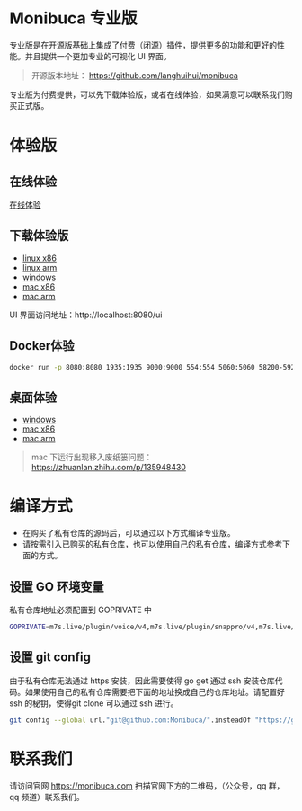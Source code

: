 # Monibuca 专业版

专业版是在开源版基础上集成了付费（闭源）插件，提供更多的功能和更好的性能。并且提供一个更加专业的可视化 UI 界面。

> 开源版本地址： https://github.com/langhuihui/monibuca

专业版为付费提供，可以先下载体验版，或者在线体验，如果满意可以联系我们购买正式版。

# 体验版
## 在线体验
[在线体验](https://test.monibuca.com/ui)

## 下载体验版

- [linux x86](https://download.m7s.live/pro/m7s_linux_amd64.tar.gz)
- [linux arm](https://download.m7s.live/pro/m7s_linux_arm64.tar.gz)
- [windows](https://download.m7s.live/pro/m7s_windows_amd64.zip)
- [mac x86](https://download.m7s.live/pro/m7s_darwin_amd64.tar.gz)
- [mac arm](https://download.m7s.live/pro/m7s_darwin_arm64.tar.gz)

UI 界面访问地址：http://localhost:8080/ui

## Docker体验
  
```bash
docker run -p 8080:8080 1935:1935 9000:9000 554:554 5060:5060 58200-59200:58200-59200/udp 44944:44944/udp monibuca/pro:latest
```
## 桌面体验
- [windows](https://download.m7s.live/pro/m7s-pro_0.1.3_x64_en-US.msi)
- [mac x86](https://download.m7s.live/pro/m7s-pro.app.tar.gz)
- [mac arm](https://download.m7s.live/pro/m7s-pro_aarch64.app.tar.gz)
> mac 下运行出现移入废纸篓问题：https://zhuanlan.zhihu.com/p/135948430

# 编译方式
- 在购买了私有仓库的源码后，可以通过以下方式编译专业版。
- 请按需引入已购买的私有仓库，也可以使用自己的私有仓库，编译方式参考下面的方式。
## 设置 GO 环境变量
私有仓库地址必须配置到 GOPRIVATE 中
```bash
GOPRIVATE=m7s.live/plugin/voice/v4,m7s.live/plugin/snappro/v4,m7s.live/plugin/transcode/v4,m7s.live/plugin/cascade,m7s.live/plugin/cdn,m7s.live/plugin/crypto,m7s.live/plugin/admin
```

## 设置 git config
由于私有仓库无法通过 https 安装，因此需要使得 go get 通过 ssh 安装仓库代码。如果使用自己的私有仓库需要把下面的地址换成自己的仓库地址。请配置好 ssh 的秘钥，使得git clone 可以通过 ssh 进行。
```bash
git config --global url."git@github.com:Monibuca/".insteadOf "https://github.com/Monibuca/"
```

# 联系我们
请访问官网 https://monibuca.com
扫描官网下方的二维码，（公众号，qq 群，qq 频道）联系我们。

